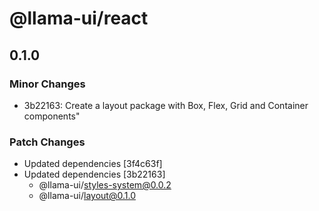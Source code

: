 # @llama-ui/react

## 0.1.0
### Minor Changes

- 3b22163: Create a layout package with Box, Flex, Grid and Container components"

### Patch Changes

- Updated dependencies [3f4c63f]
- Updated dependencies [3b22163]
  - @llama-ui/styles-system@0.0.2
  - @llama-ui/layout@0.1.0
